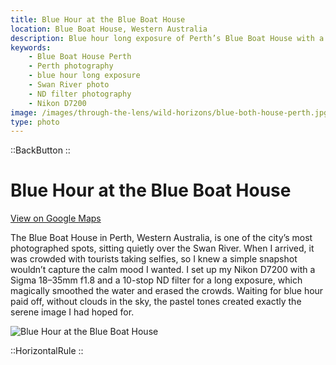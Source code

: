 ```yaml
---
title: Blue Hour at the Blue Boat House
location: Blue Boat House, Western Australia
description: Blue hour long exposure of Perth’s Blue Boat House with a 10-stop ND filter, capturing pastel skies and smooth waters on the Swan River.
keywords:
    - Blue Boat House Perth
    - Perth photography
    - blue hour long exposure
    - Swan River photo
    - ND filter photography
    - Nikon D7200
image: /images/through-the-lens/wild-horizons/blue-both-house-perth.jpg
type: photo
---
```


::BackButton
::

# Blue Hour at the Blue Boat House

<a href="https://www.google.com/maps/search/?api=1&query=Blue+Boat+House,+Western+Australia" target="_blank" rel="noopener noreferrer">View on Google Maps</a>

The Blue Boat House in Perth, Western Australia, is one of the city’s most photographed spots, sitting quietly over the Swan River. When I arrived, it was crowded with tourists taking selfies, so I knew a simple snapshot wouldn’t capture the calm mood I wanted. I set up my Nikon D7200 with a Sigma 18–35mm f1.8 and a 10-stop ND filter for a long exposure, which magically smoothed the water and erased the crowds. Waiting for blue hour paid off, without clouds in the sky, the pastel tones created exactly the serene image I had hoped for.

![Blue Hour at the Blue Boat House](/images/through-the-lens/wild-horizons/blue-both-house-perth.jpg)

<div class="mb-8"></div>

::HorizontalRule
::
